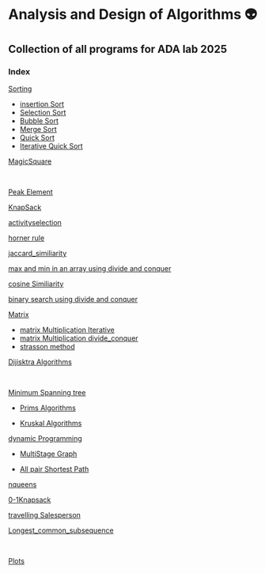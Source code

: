 # Analysis and Design of Algorithms 👽
## Collection of all programs for ADA lab 2025

### Index
[Sorting](./sorting/README.md)
<br/>
 
- [insertion Sort](./sorting/insertionsort.cpp)
- [Selection Sort](./sorting/selectionsort.cpp)
- [Bubble Sort](./sorting/bubblesort.cpp)
- [Merge Sort](./sorting/mergesort.cpp)
- [Quick Sort](./sorting/quicksort.cpp)
- [Iterative Quick Sort](./sorting/iterative_quicksort.cpp)


[MagicSquare](./magicsquare/README.md)

<br/>

[Peak Element](./peak/README.md)
<br/>

[KnapSack](./knapsack/README.md)
<br/>

[activityselection](./greedy/activity_selection.cpp)
<br/>

[horner rule](./horner_rule/README.md)
<br/>

[jaccard_similiarity](./jaccard_similarity/README.md)
<br/>

[max and min in an array using divide and conquer](./divide_conquer/max_min.cpp)
<br/>

[cosine Similiarity](./cosine_similiarity/README.md)
<br/>

[binary search using divide and conquer](./divide_conquer/binary_search.cpp)
<br/>

[Matrix](./matrix/README.md)
  - [matrix Multiplication Iterative](./matrix/matrix_multiplication_brute_force.cpp)
  - [matrix Multiplication divide_conquer ](./matrix/matrix_multiplication.cpp)
  - [strasson method ](./matrix/strassen.cpp)


[Dijisktra Algorithms](./dijikstra/README.md)

<br/>

[Minimum Spanning tree](./minimum_spanning_tree/README.md)

  - [Prims Algorithms](./minimum_spanning_tree/prims.cpp)

  - [Kruskal Algorithms](./minimum_spanning_tree/kruskal.cpp)


[dynamic Programming](./dp/README.md)
  - [MultiStage Graph](./dp/multistage_graph.cpp)

  - [All pair Shortest Path](./dp/floyd_warshall.cpp)

[nqueens](./nqueens/README.md)
<br/>

[0-1Knapsack](./dp/0_1_knapsack.cpp)
<br/>

[travelling Salesperson](./dp/travelling_salesperson.cpp)
<br/>

[Longest_common_subsequence](./dp/longest_common_subsequence.cpp)
<br/>


<br/>


[Plots](./plot/README.md)

<br/>






